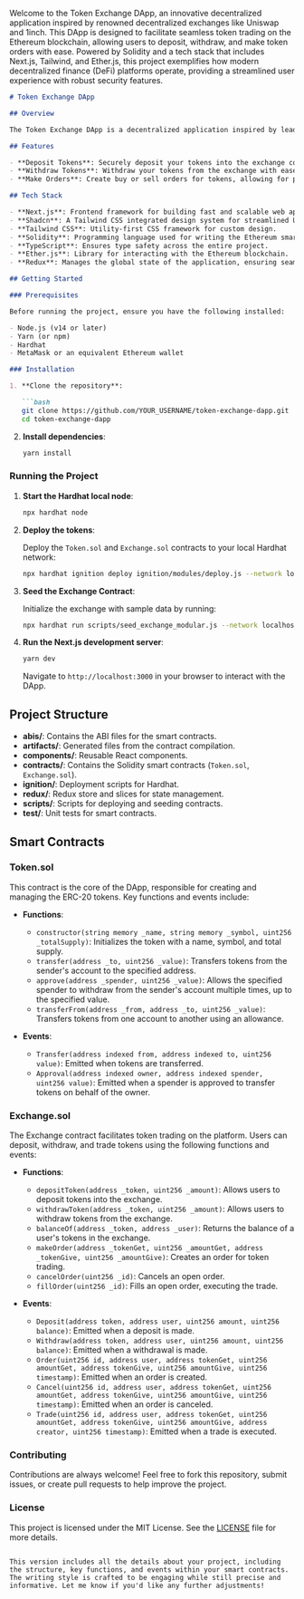 Welcome to the Token Exchange DApp, an innovative decentralized application inspired by renowned decentralized exchanges like Uniswap and 1inch. This DApp is designed to facilitate seamless token trading on the Ethereum blockchain, allowing users to deposit, withdraw, and make token orders with ease. Powered by Solidity and a tech stack that includes Next.js, Tailwind, and Ether.js, this project exemplifies how modern decentralized finance (DeFi) platforms operate, providing a streamlined user experience with robust security features.

```markdown
# Token Exchange DApp

## Overview

The Token Exchange DApp is a decentralized application inspired by leading DeFi platforms like Uniswap and 1inch. Built with a combination of Hardhat, Solidity, and Next.js, this DApp provides a user-friendly interface for token trading. Whether you're looking to deposit, withdraw, or trade tokens, this platform is designed to make your decentralized trading experience as smooth as possible. The project showcases the power of Ethereum smart contracts and modern web development frameworks in creating secure and efficient decentralized exchanges.

## Features

- **Deposit Tokens**: Securely deposit your tokens into the exchange contract.
- **Withdraw Tokens**: Withdraw your tokens from the exchange with ease.
- **Make Orders**: Create buy or sell orders for tokens, allowing for peer-to-peer trading.

## Tech Stack

- **Next.js**: Frontend framework for building fast and scalable web applications.
- **Shadcn**: A Tailwind CSS integrated design system for streamlined UI development.
- **Tailwind CSS**: Utility-first CSS framework for custom design.
- **Solidity**: Programming language used for writing the Ethereum smart contracts.
- **TypeScript**: Ensures type safety across the entire project.
- **Ether.js**: Library for interacting with the Ethereum blockchain.
- **Redux**: Manages the global state of the application, ensuring seamless user interactions.

## Getting Started

### Prerequisites

Before running the project, ensure you have the following installed:

- Node.js (v14 or later)
- Yarn (or npm)
- Hardhat
- MetaMask or an equivalent Ethereum wallet

### Installation

1. **Clone the repository**:

   ```bash
   git clone https://github.com/YOUR_USERNAME/token-exchange-dapp.git
   cd token-exchange-dapp
   ```

2. **Install dependencies**:

   ```bash
   yarn install
   ```

### Running the Project

1. **Start the Hardhat local node**:

   ```bash
   npx hardhat node
   ```

2. **Deploy the tokens**:

   Deploy the `Token.sol` and `Exchange.sol` contracts to your local Hardhat network:

   ```bash
   npx hardhat ignition deploy ignition/modules/deploy.js --network localhost
   ```

3. **Seed the Exchange Contract**:

   Initialize the exchange with sample data by running:

   ```bash
   npx hardhat run scripts/seed_exchange_modular.js --network localhost
   ```

4. **Run the Next.js development server**:

   ```bash
   yarn dev
   ```

   Navigate to `http://localhost:3000` in your browser to interact with the DApp.

## Project Structure

- **abis/**: Contains the ABI files for the smart contracts.
- **artifacts/**: Generated files from the contract compilation.
- **components/**: Reusable React components.
- **contracts/**: Contains the Solidity smart contracts (`Token.sol`, `Exchange.sol`).
- **ignition/**: Deployment scripts for Hardhat.
- **redux/**: Redux store and slices for state management.
- **scripts/**: Scripts for deploying and seeding contracts.
- **test/**: Unit tests for smart contracts.

## Smart Contracts

### Token.sol

This contract is the core of the DApp, responsible for creating and managing the ERC-20 tokens. Key functions and events include:

- **Functions**:
  - `constructor(string memory _name, string memory _symbol, uint256 _totalSupply)`: Initializes the token with a name, symbol, and total supply.
  - `transfer(address _to, uint256 _value)`: Transfers tokens from the sender's account to the specified address.
  - `approve(address _spender, uint256 _value)`: Allows the specified spender to withdraw from the sender's account multiple times, up to the specified value.
  - `transferFrom(address _from, address _to, uint256 _value)`: Transfers tokens from one account to another using an allowance.

- **Events**:
  - `Transfer(address indexed from, address indexed to, uint256 value)`: Emitted when tokens are transferred.
  - `Approval(address indexed owner, address indexed spender, uint256 value)`: Emitted when a spender is approved to transfer tokens on behalf of the owner.

### Exchange.sol

The Exchange contract facilitates token trading on the platform. Users can deposit, withdraw, and trade tokens using the following functions and events:

- **Functions**:
  - `depositToken(address _token, uint256 _amount)`: Allows users to deposit tokens into the exchange.
  - `withdrawToken(address _token, uint256 _amount)`: Allows users to withdraw tokens from the exchange.
  - `balanceOf(address _token, address _user)`: Returns the balance of a user's tokens in the exchange.
  - `makeOrder(address _tokenGet, uint256 _amountGet, address _tokenGive, uint256 _amountGive)`: Creates an order for token trading.
  - `cancelOrder(uint256 _id)`: Cancels an open order.
  - `fillOrder(uint256 _id)`: Fills an open order, executing the trade.

- **Events**:
  - `Deposit(address token, address user, uint256 amount, uint256 balance)`: Emitted when a deposit is made.
  - `Withdraw(address token, address user, uint256 amount, uint256 balance)`: Emitted when a withdrawal is made.
  - `Order(uint256 id, address user, address tokenGet, uint256 amountGet, address tokenGive, uint256 amountGive, uint256 timestamp)`: Emitted when an order is created.
  - `Cancel(uint256 id, address user, address tokenGet, uint256 amountGet, address tokenGive, uint256 amountGive, uint256 timestamp)`: Emitted when an order is canceled.
  - `Trade(uint256 id, address user, address tokenGet, uint256 amountGet, address tokenGive, uint256 amountGive, address creator, uint256 timestamp)`: Emitted when a trade is executed.

### Contributing

Contributions are always welcome! Feel free to fork this repository, submit issues, or create pull requests to help improve the project.

### License

This project is licensed under the MIT License. See the [LICENSE](LICENSE) file for more details.

```

This version includes all the details about your project, including the structure, key functions, and events within your smart contracts. The writing style is crafted to be engaging while still precise and informative. Let me know if you'd like any further adjustments!
